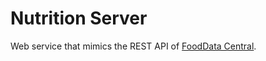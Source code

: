 # Nutrition Server

Web service that mimics the REST API of [FoodData Central](https://fdc.nal.usda.gov/index.html).

